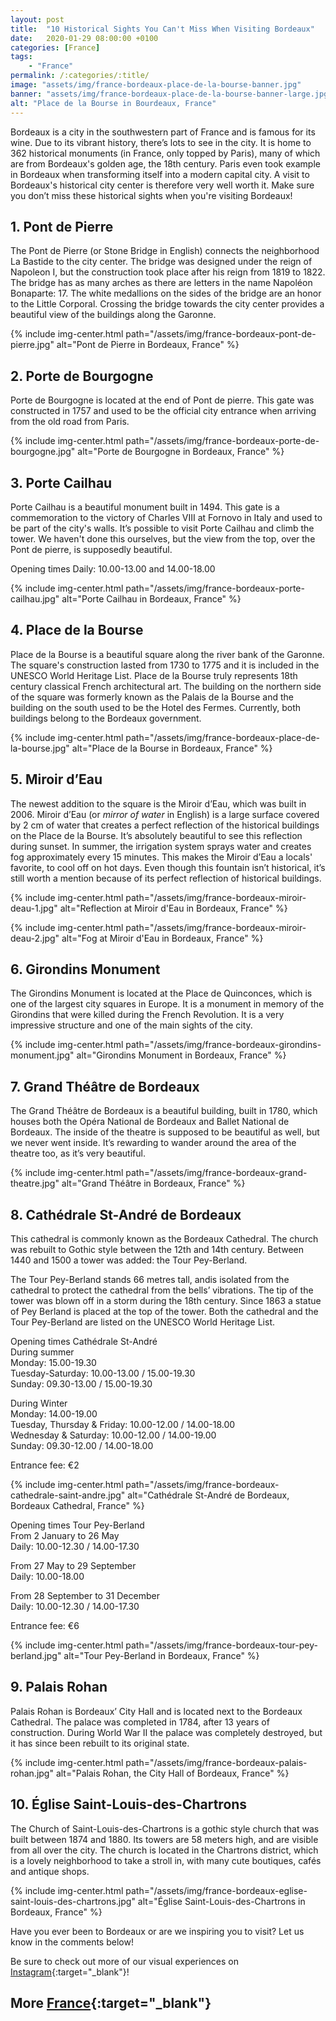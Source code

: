 ```yaml
---
layout: post
title:  "10 Historical Sights You Can't Miss When Visiting Bordeaux"
date:   2020-01-29 08:00:00 +0100
categories: [France]
tags:
    - "France"
permalink: /:categories/:title/
image: "assets/img/france-bordeaux-place-de-la-bourse-banner.jpg"
banner: "assets/img/france-bordeaux-place-de-la-bourse-banner-large.jpg"
alt: "Place de la Bourse in Bourdeaux, France"
---
```

 
Bordeaux is a city in the southwestern part of France and is famous for its wine. Due to its vibrant history, there’s lots to see in the city. It  is home to 362 historical monuments (in France, only topped by Paris), many of which are from Bordeaux's golden age, the 18th century. Paris even took example in Bordeaux when transforming itself into a modern capital city. A visit to Bordeaux's historical city center is therefore very well worth it. Make sure you don’t miss these historical sights when you're visiting Bordeaux!
 
## 1. Pont de Pierre
 
The Pont de Pierre (or Stone Bridge in English) connects the neighborhood La Bastide to the city center. The bridge was designed under the reign of Napoleon I, but the construction took place after his reign from 1819 to 1822. The bridge has as many arches as there are letters in the name Napoléon Bonaparte: 17. The white medallions on the sides of the bridge are an honor to the Little Corporal. Crossing the bridge towards the city center provides a beautiful view of the buildings along the Garonne.

{% include img-center.html path="/assets/img/france-bordeaux-pont-de-pierre.jpg" alt="Pont de Pierre in Bordeaux, France" %}
 
## 2. Porte de Bourgogne
 
Porte de Bourgogne is located at the end of Pont de pierre. This gate was constructed in 1757 and used to be the official city entrance when arriving from the old road from Paris.

{% include img-center.html path="/assets/img/france-bordeaux-porte-de-bourgogne.jpg" alt="Porte de Bourgogne in Bordeaux, France" %}
 
## 3. Porte Cailhau
 
Porte Cailhau is a beautiful monument built in 1494. This gate is a commemoration to the victory of Charles VIII at Fornovo in Italy and used to be part of the city's walls. It’s possible to visit Porte Cailhau and climb the tower. We haven't done this ourselves, but the view from the top, over the Pont de pierre, is supposedly beautiful.
 
Opening times
Daily: 10.00-13.00 and 14.00-18.00

{% include img-center.html path="/assets/img/france-bordeaux-porte-cailhau.jpg" alt="Porte Cailhau in Bordeaux, France" %}
 
## 4. Place de la Bourse
 
Place de la Bourse is a beautiful square along the river bank of the Garonne. The square's construction lasted from 1730 to 1775 and it is included in the UNESCO World Heritage List. Place de la Bourse truly represents 18th century classical French architectural art. The building on the northern side of the square was formerly known as the Palais de la Bourse and the building on the south used to be the Hotel des Fermes. Currently, both buildings belong to the Bordeaux government.

{% include img-center.html path="/assets/img/france-bordeaux-place-de-la-bourse.jpg" alt="Place de la Bourse in Bordeaux, France" %}
 
## 5. Miroir d’Eau
 
The newest addition to the square is the Miroir d’Eau, which was built in 2006. Miroir d’Eau (or *mirror of water* in English) is a large surface covered by 2 cm of water that creates a perfect reflection of the historical buildings on the Place de la Bourse. It’s absolutely beautiful to see this reflection during sunset. In summer, the irrigation system sprays water and creates fog approximately every 15 minutes. This makes the Miroir d’Eau a locals' favorite, to cool off on hot days. Even though this fountain isn’t historical, it’s still worth a mention because of its perfect reflection of historical buildings.

{% include img-center.html path="/assets/img/france-bordeaux-miroir-deau-1.jpg" alt="Reflection at Miroir d'Eau in Bordeaux, France" %}

{% include img-center.html path="/assets/img/france-bordeaux-miroir-deau-2.jpg" alt="Fog at Miroir d'Eau in Bordeaux, France" %}
 
## 6. Girondins Monument
 
The Girondins Monument is located at the Place de Quinconces, which is one of the largest city squares in Europe. It is a monument in memory of the Girondins that were killed during the French Revolution. It is a very impressive structure and one of the main sights of the city.

{% include img-center.html path="/assets/img/france-bordeaux-girondins-monument.jpg" alt="Girondins Monument in Bordeaux, France" %}
 
## 7. Grand Théâtre de Bordeaux
 
The Grand Théâtre de Bordeaux is a beautiful building, built in 1780, which houses both the Opéra National de Bordeaux and Ballet National de Bordeaux. The inside of the theatre is supposed to be beautiful as well, but we never went inside. It’s rewarding to wander around the area of the theatre too, as it’s very beautiful.

{% include img-center.html path="/assets/img/france-bordeaux-grand-theatre.jpg" alt="Grand Théâtre in Bordeaux, France" %}
 
## 8. Cathédrale St-André de Bordeaux
 
This cathedral is commonly known as the Bordeaux Cathedral. The church was rebuilt to Gothic style between the 12th and 14th century. Between 1440 and 1500 a tower was added: the Tour Pey-Berland.
 
The Tour Pey-Berland stands 66 metres tall, andis isolated from the cathedral to protect the cathedral from the bells’ vibrations. The tip of the tower was blown off in a storm during the 18th century. Since 1863 a statue of Pey Berland is placed at the top of the tower. Both the cathedral and the Tour Pey-Berland are listed on the UNESCO World Heritage List.
 
Opening times Cathédrale St-André  
During summer  
Monday: 15.00-19.30  
Tuesday-Saturday: 10.00-13.00 / 15.00-19.30  
Sunday: 09.30-13.00 / 15.00-19.30  
 
During Winter  
Monday: 14.00-19.00  
Tuesday, Thursday & Friday: 10.00-12.00 / 14.00-18.00  
Wednesday & Saturday: 10.00-12.00 / 14.00-19.00  
Sunday: 09.30-12.00 / 14.00-18.00  
 
Entrance fee: €2  

{% include img-center.html path="/assets/img/france-bordeaux-cathedrale-saint-andre.jpg" alt="Cathédrale St-André de Bordeaux, Bordeaux Cathedral, France" %}
 
Opening times Tour Pey-Berland  
From 2 January to 26 May  
Daily: 10.00-12.30 / 14.00-17.30  
 
From 27 May to 29 September  
Daily: 10.00-18.00  
 
From 28 September to 31 December  
Daily: 10.00-12.30 / 14.00-17.30  
 
Entrance fee: €6

{% include img-center.html path="/assets/img/france-bordeaux-tour-pey-berland.jpg" alt="Tour Pey-Berland in Bordeaux, France" %}
 
## 9. Palais Rohan
 
Palais Rohan is Bordeaux’ City Hall and is located next to the Bordeaux Cathedral. The palace was completed in 1784, after 13 years of construction. During World War II the palace was completely destroyed, but it has since been rebuilt to its original state.

{% include img-center.html path="/assets/img/france-bordeaux-palais-rohan.jpg" alt="Palais Rohan, the City Hall of Bordeaux, France" %}
 
## 10. Église Saint-Louis-des-Chartrons
 
The Church of Saint-Louis-des-Chartrons is a gothic style church that was built between 1874 and 1880. Its towers are 58 meters high, and are visible from all over the city. The church is located in the Chartrons district, which is a lovely neighborhood to take a stroll in, with many cute boutiques, cafés and antique shops.

{% include img-center.html path="/assets/img/france-bordeaux-eglise-saint-louis-des-chartrons.jpg" alt="Église Saint-Louis-des-Chartrons in Bordeaux, France" %}
 
Have you ever been to Bordeaux or are we inspiring you to visit? Let us know in the comments below!

Be sure to check out more of our visual experiences on [Instagram][instagram]{:target="_blank"}!

## More [France][france]{:target="_blank"}



[instagram]: https://instagram.com/kipamojo 
[france]: https://kipamojo.world/tags#france 
